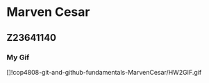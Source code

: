 # Marven Cesar 
## Z23641140
### My Gif
[]!cop4808-git-and-github-fundamentals-MarvenCesar/HW2GIF.gif

